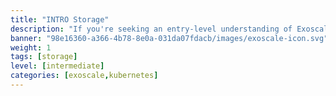 ```yaml
---
title: "INTRO Storage"
description: "If you're seeking an entry-level understanding of Exoscale's storage solutions, our Level 100 course is an ideal starting point for non-technical individuals. This course lays the foundation for all the pertinent general and cloud storage topics. You'll dive into the advantages and considerations regarding data storage, including performance, scalability, and integrity. We'll cover essential concepts and terminology to understand storage types and capabilities and explain why efficient and secure storage is crucial in modern IT infrastructures."
banner: "98e16360-a366-4b78-8e0a-031da07fdacb/images/exoscale-icon.svg"
weight: 1
tags: [storage]
level: [intermediate]
categories: [exoscale,kubernetes]
---
```

